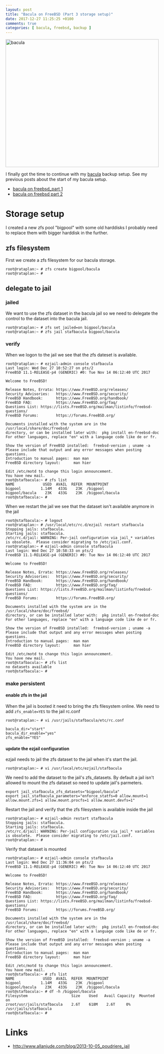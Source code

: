 ```yaml
---
layout: post
title: "Bacula on FreeBSD (Part 3 storage setup)"
date: 2017-12-27 11:25:25 +0100
comments: true
categories: [ bacula, freebsd, backup ]
---
```


<img src="{{ '/images/bacula_setup.jpg'  | absolute_url }}" class="right" width="500" height="416" alt="bacula"/>


I finally got the time to continue with my <a href="https://blog.bacula.org/">bacula</a> backup setup. See my previous posts about the start of my bacula setup.

* <a href="http://stafwag.github.io/blog/blog/2017/08/06/bacula-on-freebsd:w_part1/">bacula on freebsd_part 1</a>
* <a href="http://stafwag.github.io/blog/blog/2017/09/09/bacula-on-freebsd-part2/">bacula on freebsd part 2</a>

# Storage setup

I created a new zfs pool "bigpool" with some old harddisks I probably need to replace them with bigger harddisk in the further.

## zfs filesystem

First we create a zfs filesystem for our bacula storage.

```
root@rataplan:~ # zfs create bigpool/bacula
root@rataplan:~ # 
```

## delegate to jail

### jailed

We want to use the zfs dataset in the bacula jail so we need to delegate the control to the dataset into the bacula jail.

```
root@rataplan:~ # zfs set jailed=on bigpool/bacula
root@rataplan:~ # zfs jail stafbacula bigpool/bacula
```

### verify

When we logon to the jail we see that the zfs dateset is available.

```
root@rataplan:~ # ezjail-admin console stafbacula
Last login: Wed Dec 27 10:52:27 on pts/2
FreeBSD 11.1-RELEASE-p4 (GENERIC) #0: Tue Nov 14 06:12:40 UTC 2017

Welcome to FreeBSD!

Release Notes, Errata: https://www.FreeBSD.org/releases/
Security Advisories:   https://www.FreeBSD.org/security/
FreeBSD Handbook:      https://www.FreeBSD.org/handbook/
FreeBSD FAQ:           https://www.FreeBSD.org/faq/
Questions List: https://lists.FreeBSD.org/mailman/listinfo/freebsd-questions/
FreeBSD Forums:        https://forums.FreeBSD.org/

Documents installed with the system are in the /usr/local/share/doc/freebsd/
directory, or can be installed later with:  pkg install en-freebsd-doc
For other languages, replace "en" with a language code like de or fr.

Show the version of FreeBSD installed:  freebsd-version ; uname -a
Please include that output and any error messages when posting questions.
Introduction to manual pages:  man man
FreeBSD directory layout:      man hier

Edit /etc/motd to change this login announcement.
You have new mail.
root@stafbacula:~ # zfs list
NAME             USED  AVAIL  REFER  MOUNTPOINT
bigpool         1.14M   433G    23K  /bigpool
bigpool/bacula    23K   433G    23K  /bigpool/bacula
root@stafbacula:~ # 
```

When we restart the jail we see that the dataset isn't available anymore in the jail

```
root@stafbacula:~ # logout
root@rataplan:~ # /usr/local/etc/rc.d/ezjail restart stafbacula
Stopping jails: stafbacula.
Starting jails: stafbacula.
/etc/rc.d/jail: WARNING: Per-jail configuration via jail_* variables  is obsolete.  Please consider migrating to /etc/jail.conf.
root@rataplan:~ # ezjail-admin console stafbacula
Last login: Wed Dec 27 10:58:33 on pts/2
FreeBSD 11.1-RELEASE-p4 (GENERIC) #0: Tue Nov 14 06:12:40 UTC 2017

Welcome to FreeBSD!

Release Notes, Errata: https://www.FreeBSD.org/releases/
Security Advisories:   https://www.FreeBSD.org/security/
FreeBSD Handbook:      https://www.FreeBSD.org/handbook/
FreeBSD FAQ:           https://www.FreeBSD.org/faq/
Questions List: https://lists.FreeBSD.org/mailman/listinfo/freebsd-questions/
FreeBSD Forums:        https://forums.FreeBSD.org/

Documents installed with the system are in the /usr/local/share/doc/freebsd/
directory, or can be installed later with:  pkg install en-freebsd-doc
For other languages, replace "en" with a language code like de or fr.

Show the version of FreeBSD installed:  freebsd-version ; uname -a
Please include that output and any error messages when posting questions.
Introduction to manual pages:  man man
FreeBSD directory layout:      man hier

Edit /etc/motd to change this login announcement.
You have new mail.
root@stafbacula:~ # zfs list
no datasets available
root@stafbacula:~ # 
```

### make persistent

#### enable zfs in the jail

When the jail is booted it need to bring the zfs filesystem online. We need to add ```zfs_enable=YES``` to the jail rc.conf

```
root@rataplan:~ # vi /usr/jails/stafbacula/etc/rc.conf
```

```
bacula_dir="start"
bacula_dir_enable="yes"
zfs_enable="YES"
```

#### update the ezjail configuration

ezjail needs to jail the zfs dataset to the jail when it's start the jail.

```
root@rataplan:~ # vi /usr/local/etc/ezjail/stafbacula
```

We need to add the dataset to the jail's zfs_datasets. By default a jail isn't allowed to mount the zfs dataset so need to update jail's parmeters.

```
export jail_stafbacula_zfs_datasets="bigpool/bacula"
export jail_stafbacula_parameters="enforce_statfs=0 allow.mount=1 allow.mount.zfs=1 allow.mount.procfs=1 allow.mount.devfs=1"

```

Restart the jail and verify that the zfs filesystem is available inside the jail

```
root@rataplan:~ # ezjail-admin restart stafbacula
Stopping jails: stafbacula.
Starting jails: stafbacula.
/etc/rc.d/jail: WARNING: Per-jail configuration via jail_* variables  is obsolete.  Please consider migrating to /etc/jail.conf.
root@rataplan:~ # 
```

Verify that dataset is mounted

```
root@rataplan:~ # ezjail-admin console stafbacula
Last login: Wed Dec 27 11:36:04 on pts/2
FreeBSD 11.1-RELEASE-p4 (GENERIC) #0: Tue Nov 14 06:12:40 UTC 2017

Welcome to FreeBSD!

Release Notes, Errata: https://www.FreeBSD.org/releases/
Security Advisories:   https://www.FreeBSD.org/security/
FreeBSD Handbook:      https://www.FreeBSD.org/handbook/
FreeBSD FAQ:           https://www.FreeBSD.org/faq/
Questions List: https://lists.FreeBSD.org/mailman/listinfo/freebsd-questions/
FreeBSD Forums:        https://forums.FreeBSD.org/

Documents installed with the system are in the /usr/local/share/doc/freebsd/
directory, or can be installed later with:  pkg install en-freebsd-doc
For other languages, replace "en" with a language code like de or fr.

Show the version of FreeBSD installed:  freebsd-version ; uname -a
Please include that output and any error messages when posting questions.
Introduction to manual pages:  man man
FreeBSD directory layout:      man hier

Edit /etc/motd to change this login announcement.
You have new mail.
root@stafbacula:~ # zfs list
NAME             USED  AVAIL  REFER  MOUNTPOINT
bigpool         1.14M   433G    23K  /bigpool
bigpool/bacula    23K   433G    23K  /bigpool/bacula
root@stafbacula:~ # df -h /bigpool/bacula
Filesystem                    Size    Used   Avail Capacity  Mounted on
zroot/usr/jails/stafbacula    2.6T    618M    2.6T     0%    /usr/jails/stafbacula
root@stafbacula:~ # 
```

# Links

* <a href="http://www.allanjude.com/blog/2013-10-05_poudriere_jail">http://www.allanjude.com/blog/2013-10-05_poudriere_jail</a>
